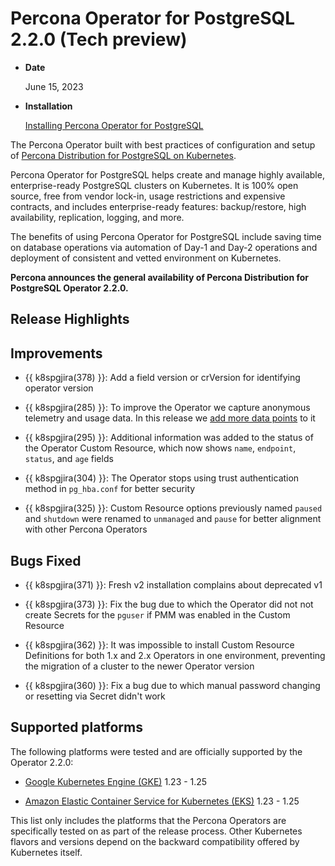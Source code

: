 # Percona Operator for PostgreSQL 2.2.0 (Tech preview)

* **Date**

    June 15, 2023

* **Installation**

    [Installing Percona Operator for PostgreSQL](https://docs.percona.com/percona-operator-for-postgresql/2.0/index.html#installation-guide) 


The Percona Operator built with best practices of configuration and setup of
[Percona Distribution for PostgreSQL on Kubernetes](https://www.percona.com/doc/postgresql/LATEST/index.html).

Percona Operator for PostgreSQL helps create and manage highly available, enterprise-ready PostgreSQL clusters on Kubernetes. It is 100% open source, free from vendor lock-in, usage restrictions and expensive contracts, and includes enterprise-ready features: backup/restore, high availability, replication, logging, and more.

The benefits of using Percona Operator for PostgreSQL include saving time on database operations via automation of Day-1 and Day-2 operations and deployment of consistent and vetted environment on Kubernetes.

**Percona announces the general availability of Percona Distribution for PostgreSQL Operator 2.2.0.**


## Release Highlights



## Improvements

* {{ k8spgjira(378) }}: Add a field version or crVersion for identifying operator version

* {{ k8spgjira(285) }}: To improve the Operator we capture anonymous telemetry and usage data. In this release we [add more data points](../telemetry.md) to it

* {{ k8spgjira(295) }}: Additional information was added to the status of the Operator Custom Resource, which now shows `name`, `endpoint`, `status`, and `age` fields

* {{ k8spgjira(304) }}: The Operator stops using trust authentication method in `pg_hba.conf` for better security

* {{ k8spgjira(325) }}: Custom Resource options previously named `paused` and `shutdown` were renamed to `unmanaged` and `pause` for better alignment with other Percona Operators

## Bugs Fixed

* {{ k8spgjira(371) }}: Fresh v2 installation complains about deprecated v1

* {{ k8spgjira(373) }}: Fix the bug due to which the Operator did not not create Secrets for the `pguser` if PMM was enabled in the Custom Resource

* {{ k8spgjira(362) }}: It was impossible to install Custom Resource Definitions for both 1.x and 2.x Operators in one environment, preventing the migration of a cluster to the newer Operator version

* {{ k8spgjira(360) }}: Fix a bug due to which manual password changing or resetting via Secret didn't work

## Supported platforms

The following platforms were tested and are officially supported by the Operator
2.2.0:

* [Google Kubernetes Engine (GKE)](https://cloud.google.com/kubernetes-engine) 1.23 - 1.25

* [Amazon Elastic Container Service for Kubernetes (EKS)](https://aws.amazon.com) 1.23 - 1.25

This list only includes the platforms that the Percona Operators are specifically tested on as part of the release process. Other Kubernetes flavors and versions depend on the backward compatibility offered by Kubernetes itself.

